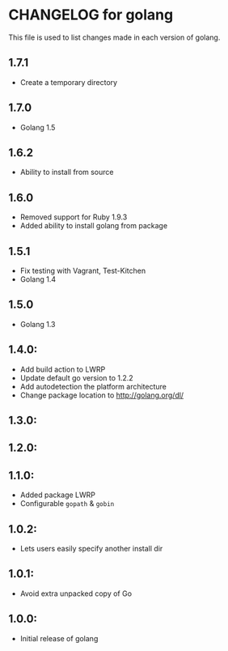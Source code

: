 # CHANGELOG for golang

This file is used to list changes made in each version of golang.

## 1.7.1

* Create a temporary directory

## 1.7.0

* Golang 1.5

## 1.6.2

* Ability to install from source

## 1.6.0

* Removed support for Ruby 1.9.3
* Added ability to install golang from package

## 1.5.1

* Fix testing with Vagrant, Test-Kitchen
* Golang 1.4

## 1.5.0

* Golang 1.3

## 1.4.0:

* Add build action to LWRP
* Update default go version to 1.2.2
* Add autodetection the platform architecture
* Change package location to http://golang.org/dl/

## 1.3.0:

## 1.2.0:

## 1.1.0:

* Added package LWRP
* Configurable `gopath` & `gobin`

## 1.0.2:

* Lets users easily specify another install dir

## 1.0.1:

* Avoid extra unpacked copy of Go

## 1.0.0:

* Initial release of golang
